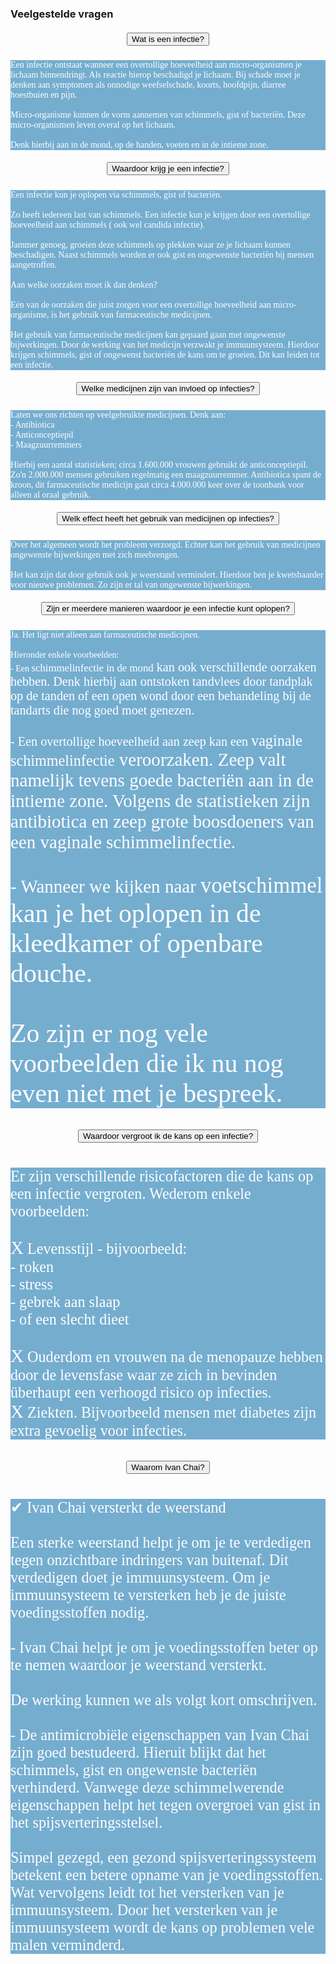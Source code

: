 ### Veelgestelde vragen
<!--START faq -->
<section id=faq>
<div data-aos="fade-right" class="col-md-12 aos-init aos-animate">
                    <div class="accordion" id="faqAccordion">
                        <div class="card shadow">
                            <div class="card-header" id="heading_1">
                                <h5 style="font-family:papyrus; text-align:center" class="mb-0">
                                    <button class="btn btn-link collapsed" type="button" data-toggle="collapse" data-target="#collapse_1" aria-expanded="false" aria-controls="collapse_1">Wat is een infectie?
                                  </button>
                                </h5>
                            </div>
                            <div id="collapse_1" class="collapse" aria-labelledby="heading_1" data-parent="#faqAccordion" style="">
                                <div class="card-body" style="background-color: #75adcf; color: white">
                                    <p style="font-family:candara; tekst-align:center">Een infectie ontstaat wanneer een overtollige hoeveelheid aan micro-organismen je lichaam binnendringt. Als reactie hierop beschadigd je lichaam. Bij schade moet je denken aan symptomen als onnodige weefselschade, koorts, hoofdpijn, diarree hoestbuien en pijn.<br><br>Micro-organisme kunnen de vorm aannemen van schimmels, gist of bacteriën. Deze micro-organismen leven overal op het lichaam.<br><br>Denk hierbij aan in de mond, op de handen, voeten en in de intieme zone.</p>
                                </div>
                            </div>
                        </div>
                        <div class="card shadow">
                            <div class="card-header" id="heading_2">
                                <h5 style="font-family:papyrus; text-align:center" class="mb-0">
                                    <button class="btn btn-link collapsed" type="button" data-toggle="collapse" data-target="#collapse_2" aria-expanded="false" aria-controls="collapse_2">Waardoor krijg je een infectie?</button>
                                </h5>
                            </div>
                            <div id="collapse_2" class="collapse" aria-labelledby="heading_2" data-parent="#faqAccordion" style="">
                                <div class="card-body" style="background-color: #75adcf; color: white">
                                    <p style="font-family:candara; tekst-align:center">Een infectie kun je oplopen via schimmels, gist of bacteriën.<br><br>Zo heeft iedereen last van schimmels. Een infectie kun je krijgen door een overtollige hoeveelheid aan schimmels ( ook wel candida infectie).<br><br>Jammer genoeg, groeien deze schimmels op plekken waar ze je lichaam kunnen beschadigen. Naast schimmels worden er ook gist en ongewenste bacteriën bij mensen aangetroffen.<br><br>Aan welke oorzaken moet ik dan denken?<br><br>Eén van de oorzaken die juist zorgen voor een overtollige hoeveelheid aan micro-organisme, is het gebruik van farmaceutische medicijnen.<br><br>Het gebruik van farmaceutische medicijnen kan gepaard gaan met ongewenste bijwerkingen. Door de werking van het medicijn verzwakt je immuunsysteem. Hierdoor krijgen schimmels, gist of ongewenst bacteriën de kans om te groeien. Dit kan leiden tot een infectie.</p>
                                </div>
                            </div>
                        </div>
                        <div class="card shadow">
                            <div class="card-header" id="heading_3">
                                <h5 style="font-family:papyrus; text-align:center" class="mb-0">
                                    <button class="btn btn-link collapsed" type="button" data-toggle="collapse" data-target="#collapse_3" aria-expanded="false" aria-controls="collapse_3">Welke medicijnen zijn van invloed op infecties?</button>
                                </h5>
                            </div>
                            <div id="collapse_3" class="collapse" aria-labelledby="heading_3" data-parent="#faqAccordion" style="">
                                <div class="card-body" style="background-color: #75adcf; color: white">
                                    <p style="font-family:candara; tekst-align:center">Laten we ons richten op veelgebruikte medicijnen. Denk aan:<br>- Antibiotica<br>- Anticonceptiepil<br>- Maagzuurremmers<br><br>Hierbij een aantal statistieken; circa 1.600.000 vrouwen gebruikt de anticonceptiepil. Zo'n 2.000.000 mensen gebruiken regelmatig een maagzuurremmer. Antibiotica spant de kroon, dit farmaceutische medicijn gaat circa 4.000.000 keer over de toonbank voor alleen al oraal gebruik.</p>
                                </div>
                            </div>
                        </div>
                        <div class="card shadow">
                            <div class="card-header" id="heading_4">
                                <h5 style="font-family:papyrus; text-align:center" class="mb-0">
                                    <button class="btn btn-link collapsed" type="button" data-toggle="collapse" data-target="#collapse_4" aria-expanded="false" aria-controls="collapse_4">Welk effect heeft het gebruik van medicijnen op infecties?</button>
                                </h5>
                            </div>
                            <div id="collapse_4" class="collapse" aria-labelledby="heading_4" data-parent="#faqAccordion" style="">
                                <div class="card-body" style="background-color: #75adcf; color: white">
                                    <p style="font-family:candara; tekst-align:center">Over het algemeen wordt het probleem verzorgd. Echter kan het gebruik van medicijnen ongewenste bijwerkingen met zich meebrengen.<br><br>Het kan zijn dat door gebruik ook je weerstand vermindert. Hierdoor ben je kwetsbaarder voor nieuwe problemen. Zo zijn er tal van ongewenste bijwerkingen.
                                    </p>
                                </div>
                            </div>
                        </div>
                        <div class="card shadow">
                            <div class="card-header" id="heading_5">
                                <h5 style="font-family:papyrus; text-align:center" class="mb-0">
                                    <button class="btn btn-link collapsed" type="button" data-toggle="collapse" data-target="#collapse_5" aria-expanded="false" aria-controls="collapse_5">Zijn er meerdere manieren waardoor je een infectie kunt oplopen?</button>
                                </h5>
                            </div>
                            <div id="collapse_5" class="collapse" aria-labelledby="heading_5" data-parent="#faqAccordion" style="">
                                <div class="card-body" style="background-color: #75adcf; color: white">
                                    <p style="font-family:candara; tekst-align:center">Ja. Het ligt niet alleen aan farmaceutische medicijnen.<br><br>Hieronder enkele voorbeelden:<br>- Een <big>schimmelinfectie in de mond<big> kan ook verschillende oorzaken hebben. Denk hierbij aan ontstoken tandvlees door tandplak op de tanden of een open wond door een behandeling bij de tandarts die nog goed moet genezen.<br><br>- Een overtollige hoeveelheid aan zeep kan een <big>vaginale schimmelinfectie<big> veroorzaken. Zeep valt namelijk tevens goede bacteriën aan in de intieme zone. Volgens de statistieken zijn antibiotica en zeep grote boosdoeners van een vaginale schimmelinfectie.<br><br>- Wanneer we kijken naar <big>voetschimmel<big> kan je het oplopen in de kleedkamer of openbare douche.<br><br>Zo zijn er nog vele voorbeelden die ik nu nog even niet met je bespreek.</p>
                                </div>
                            </div>
                        </div>
                        <div class="card shadow">
                            <div class="card-header" id="heading_6">
                                <h5 style="font-family:papyrus; text-align:center" class="mb-0">
                                    <button class="btn btn-link collapsed" type="button" data-toggle="collapse" data-target="#collapse_6" aria-expanded="false" aria-controls="collapse_6">Waardoor vergroot ik de kans op een infectie?</button>
                                </h5>
                            </div>
                            <div id="collapse_6" class="collapse" aria-labelledby="heading_6" data-parent="#faqAccordion" style="">
                                <div class="card-body" style="background-color: #75adcf; color: white">
                                  <p style="font-family:candara; tekst-align:center">Er zijn verschillende risicofactoren die de kans op een infectie vergroten. Wederom enkele voorbeelden:<br><br><big>X</big> Levensstijl - bijvoorbeeld:<br>  - roken<br>  - stress<br>  - gebrek aan slaap<br>  - of een slecht dieet<br><br><big>X</big> Ouderdom en vrouwen na de menopauze hebben door de levensfase waar ze zich in bevinden überhaupt een verhoogd risico op infecties.<br><big>X</big> Ziekten. Bijvoorbeeld mensen met diabetes zijn extra gevoelig voor infecties.</p>
                                </div>
                            </div>
                        </div>
                        <div class="card shadow">
                            <div class="card-header" id="heading_6">
                                <h5 style="font-family:papyrus; text-align:center" class="mb-0">
                                    <button class="btn btn-link collapsed" type="button" data-toggle="collapse" data-target="#collapse_6" aria-expanded="false" aria-controls="collapse_6">Waarom Ivan Chai?</button>
                                </h5>
                            </div>
                            <div id="collapse_6" class="collapse" aria-labelledby="heading_6" data-parent="#faqAccordion" style="">
                                <div class="card-body" style="background-color: #75adcf; color: white">
                                  <p style="font-family:candara; tekst-align:center">✔ Ivan Chai versterkt de weerstand<br><br>Een sterke weerstand helpt je om je te verdedigen tegen onzichtbare indringers van buitenaf. Dit verdedigen doet je immuunsysteem. Om je immuunsysteem te versterken heb je de juiste voedingsstoffen nodig.<br><br>- Ivan Chai helpt je om je voedingsstoffen beter op te nemen waardoor je weerstand versterkt.<br><br>De werking kunnen we als volgt kort omschrijven.<br><br>- De antimicrobiële eigenschappen van Ivan Chai zijn goed bestudeerd. Hieruit blijkt dat het schimmels, gist en ongewenste bacteriën verhinderd. Vanwege deze schimmelwerende eigenschappen helpt het tegen overgroei van gist in het spijsverteringsstelsel.<br><br>Simpel gezegd, een gezond spijsverteringssysteem betekent een betere opname van je voedingsstoffen. Wat vervolgens leidt tot het versterken van je immuunsysteem. Door het versterken van je immuunsysteem wordt de kans op problemen vele malen verminderd.</p>
                                </div>
                            </div>
                        </div>
                    </section>
                  <!--END faq -->
